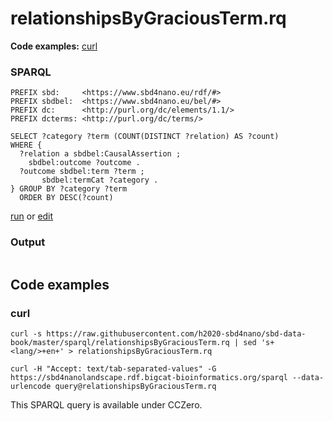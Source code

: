# relationshipsByGraciousTerm.rq

**Code examples:** [curl](#curl)

### SPARQL

```sparql
PREFIX sbd:     <https://www.sbd4nano.eu/rdf/#>
PREFIX sbdbel:  <https://www.sbd4nano.eu/bel/#>
PREFIX dc:      <http://purl.org/dc/elements/1.1/>
PREFIX dcterms: <http://purl.org/dc/terms/>

SELECT ?category ?term (COUNT(DISTINCT ?relation) AS ?count)
WHERE {
  ?relation a sbdbel:CausalAssertion ;
    sbdbel:outcome ?outcome .
  ?outcome sbdbel:term ?term ;
       sbdbel:termCat ?category .
} GROUP BY ?category ?term
  ORDER BY DESC(?count)
```

[run](https://query.wikidata.org/embed.html#PREFIX%20sbd%3A%20%20%20%20%20%3Chttps%3A%2F%2Fwww.sbd4nano.eu%2Frdf%2F%23%3E%0APREFIX%20sbdbel%3A%20%20%3Chttps%3A%2F%2Fwww.sbd4nano.eu%2Fbel%2F%23%3E%0APREFIX%20dc%3A%20%20%20%20%20%20%3Chttp%3A%2F%2Fpurl.org%2Fdc%2Felements%2F1.1%2F%3E%0APREFIX%20dcterms%3A%20%3Chttp%3A%2F%2Fpurl.org%2Fdc%2Fterms%2F%3E%0A%0ASELECT%20%3Fcategory%20%3Fterm%20%28COUNT%28DISTINCT%20%3Frelation%29%20AS%20%3Fcount%29%0AWHERE%20%7B%0A%20%20%3Frelation%20a%20sbdbel%3ACausalAssertion%20%3B%0A%20%20%20%20sbdbel%3Aoutcome%20%3Foutcome%20.%0A%20%20%3Foutcome%20sbdbel%3Aterm%20%3Fterm%20%3B%0A%20%20%20%20%20%20%20sbdbel%3AtermCat%20%3Fcategory%20.%0A%7D%20GROUP%20BY%20%3Fcategory%20%3Fterm%0A%20%20ORDER%20BY%20DESC%28%3Fcount%29%0A) or [edit](https://query.wikidata.org/#PREFIX%20sbd%3A%20%20%20%20%20%3Chttps%3A%2F%2Fwww.sbd4nano.eu%2Frdf%2F%23%3E%0APREFIX%20sbdbel%3A%20%20%3Chttps%3A%2F%2Fwww.sbd4nano.eu%2Fbel%2F%23%3E%0APREFIX%20dc%3A%20%20%20%20%20%20%3Chttp%3A%2F%2Fpurl.org%2Fdc%2Felements%2F1.1%2F%3E%0APREFIX%20dcterms%3A%20%3Chttp%3A%2F%2Fpurl.org%2Fdc%2Fterms%2F%3E%0A%0ASELECT%20%3Fcategory%20%3Fterm%20%28COUNT%28DISTINCT%20%3Frelation%29%20AS%20%3Fcount%29%0AWHERE%20%7B%0A%20%20%3Frelation%20a%20sbdbel%3ACausalAssertion%20%3B%0A%20%20%20%20sbdbel%3Aoutcome%20%3Foutcome%20.%0A%20%20%3Foutcome%20sbdbel%3Aterm%20%3Fterm%20%3B%0A%20%20%20%20%20%20%20sbdbel%3AtermCat%20%3Fcategory%20.%0A%7D%20GROUP%20BY%20%3Fcategory%20%3Fterm%0A%20%20ORDER%20BY%20DESC%28%3Fcount%29%0A)



### Output

<table>
  <tr>
  </tr>
</table>

## Code examples

### curl

```shell
curl -s https://raw.githubusercontent.com/h2020-sbd4nano/sbd-data-book/master/sparql/relationshipsByGraciousTerm.rq | sed 's+<lang/>+en+' > relationshipsByGraciousTerm.rq

curl -H "Accept: text/tab-separated-values" -G https://sbd4nanolandscape.rdf.bigcat-bioinformatics.org/sparql --data-urlencode query@relationshipsByGraciousTerm.rq
```

This SPARQL query is available under CCZero.
